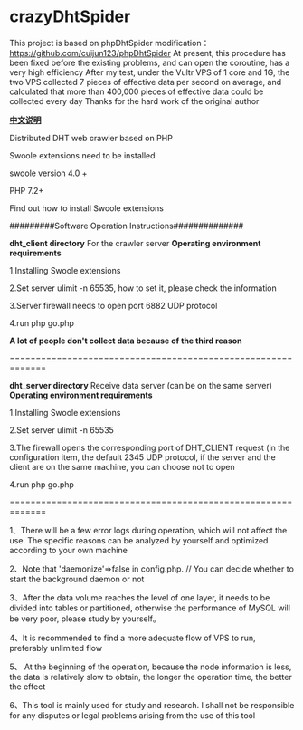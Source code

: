 crazyDhtSpider
======
  This project is based on phpDhtSpider modification：https://github.com/cuijun123/phpDhtSpider
  At present, this procedure has been fixed before the existing problems, and can open the coroutine, has a very high efficiency
  After my test, under the Vultr VPS of 1 core and 1G, the two VPS collected 7 pieces of effective data per second on average, and calculated that more than 400,000 pieces of effective data could be collected every day
  Thanks for the hard work of the original author

**[中文说明](README_CN.md)**

Distributed DHT web crawler based on PHP

Swoole extensions need to be installed

swoole version 4.0 +

PHP 7.2+

Find out how to install Swoole extensions

#########Software Operation Instructions##############

**dht_client directory** For the crawler server **Operating environment requirements**

1.Installing Swoole extensions

2.Set server ulimit -n 65535, how to set it, please check the information

3.Server firewall needs to open port 6882 UDP protocol

4.run php go.php

**A lot of people don't collect data because of the third reason**

=============================================================

**dht_server directory** Receive data server (can be on the same server) **Operating environment requirements**

1.Installing Swoole extensions

2.Set server ulimit -n 65535

3.The firewall opens the corresponding port of DHT_CLIENT request (in the configuration item, the default 2345 UDP protocol, if the server and the client are on the same machine, you can choose not to open

4.run php go.php

=============================================================

1、There will be a few error logs during operation, which will not affect the use. The specific reasons can be analyzed by yourself and optimized according to your own machine

2、Note that 'daemonize'=>false in config.php. // You can decide whether to start the background daemon or not

3、After the data volume reaches the level of one layer, it needs to be divided into tables or partitioned, otherwise the performance of MySQL will be very poor, please study by yourself。

4、It is recommended to find a more adequate flow of VPS to run, preferably unlimited flow

5、 At the beginning of the operation, because the node information is less, the data is relatively slow to obtain, the longer the operation time, the better the effect

6、This tool is mainly used for study and research. I shall not be responsible for any disputes or legal problems arising from the use of this tool


